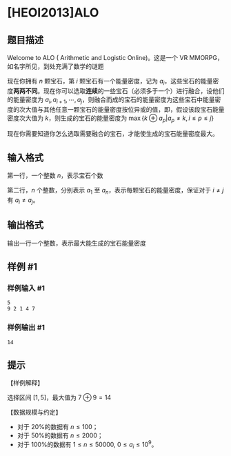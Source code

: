 # [HEOI2013]ALO

## 题目描述

Welcome to ALO ( Arithmetic and Logistic Online)。这是一个 VR MMORPG，如名字所见，到处充满了数学的谜题

现在你拥有 $n$ 颗宝石，第 $i$ 颗宝石有一个能量密度，记为 $a_i$，这些宝石的能量密度**两两不同**。现在你可以选取**连续**的一些宝石（必须多于一个）进行融合，设他们的能量密度为 $a_i,a_{i+1},\cdots,a_j$，则融合而成的宝石的能量密度为这些宝石中能量密度的次大值与其他任意一颗宝石的能量密度按位异或的值，即，假设该段宝石能量密度次大值为 $k$，则生成的宝石的能量密度为 $\max\{k\oplus a_p|a_p\ne k, i\le p\le j\}$

现在你需要知道你怎么选取需要融合的宝石，才能使生成的宝石能量密度最大。

## 输入格式

第一行，一个整数 $n$，表示宝石个数

第二行，$n$ 个整数，分别表示 $a_1$ 至 $a_n$，表示每颗宝石的能量密度，保证对于 $i\ne j$ 有 $a_i\ne a_j$。

## 输出格式

输出一行一个整数，表示最大能生成的宝石能量密度


## 样例 #1

### 样例输入 #1
```
5 
9 2 1 4 7
```

### 样例输出 #1

```
14
```

## 提示

【样例解释】

选择区间 $[1,5]$，最大值为 $7\oplus 9=14$


【数据规模与约定】

- 对于 20%的数据有 $n\le 100$；
- 对于 50%的数据有 $n\le 2000$；
- 对于 100%的数据有 $1\le n\le 50000$, $0\le a_i\le 10^9$。


